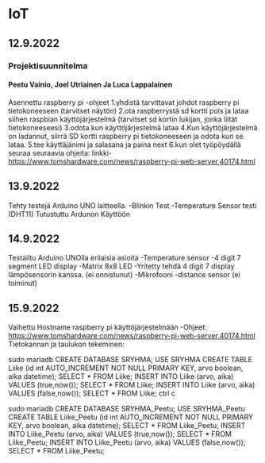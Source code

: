 # IoT
## 12.9.2022
### Projektisuunnitelma
#### Peetu Vainio, Joel Utriainen Ja Luca Lappalainen
Asennettu raspberry pi
-ohjeet
1.yhdistä tarvittavat johdot raspberry pi tietokoneeseen (tarvitset näytön)
2.ota raspberrystä sd kortti pois ja lataa siihen raspbian käyttöjärjestelmä (tarvitset sd kortin lukijan, jonka liität tietokoneeseesi)
3.odota kun käyttöjärjestelmä lataa
4.Kun käyttöjärjestelmä on ladannut, siirrä SD kortti raspberry pi tietokoneeseen ja odota kun se lataa.
5.tee käyttäjänimi ja salasana ja paina next
6.kun olet työpöydällä seuraa seuraavia ohjeita: linkki- https://www.tomshardware.com/news/raspberry-pi-web-server,40174.html
## 13.9.2022
Tehty testejä Arduino UNO laitteella.
-Blinkin Test
-Temperature Sensor testi (DHT11)
Tutustuttu Ardunon Käyttöön
## 14.9.2022
Testailtu Arduino UNOlla erilaisia asioita
-Temperature sensor
-4 digit 7 segment LED display
-Matrix 8x8 LED
-Yritetty tehdä 4 digit 7 display lämpösensorin kanssa. (ei onnistunut)
-Mikrofooni
-distance sensor (ei toiminut)
## 15.9.2022
Vaihettu Hostname raspberry pi käyttöjärjestelmään
-Ohjeet: https://www.tomshardware.com/news/raspberry-pi-web-server,40174.html
Tietokannan ja taulukon tekeminen:

sudo mariadb
CREATE DATABASE SRYHMA;
USE SRYHMA
CREATE TABLE Liike (id int AUTO_INCREMENT NOT NULL PRIMARY KEY, arvo boolean, aika datetime);
SELECT * FROM Liike;
INSERT INTO Liike (arvo, aika) VALUES (true,now());
SELECT * FROM Liike;
INSERT INTO Liike (arvo, aika) VALUES (false,now());
SELECT * FROM Liike;
ctrl c

sudo mariadb
CREATE DATABASE SRYHMA_Peetu;
USE SRYHMA_Peetu
CREATE TABLE Liike_Peetu (id int AUTO_INCREMENT NOT NULL PRIMARY KEY, arvo boolean, aika datetime);
SELECT * FROM Liike_Peetu;
INSERT INTO Liike_Peetu (arvo, aika) VALUES (true,now());
SELECT * FROM Liike_Peetu;
INSERT INTO Liike_Peetu (arvo, aika) VALUES (false,now());
SELECT * FROM Liike_Peetu;

